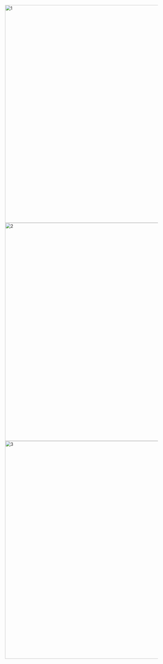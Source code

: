 <img width="717" alt="1" src="https://github.com/clio-mask/postman/assets/152528443/ecaada9d-f6fd-4122-a6ed-e8f6d9ad8f45">
<img width="718" alt="2" src="https://github.com/clio-mask/postman/assets/152528443/5d3c4982-d4df-4649-83e1-a91be5b35fa8">
<img width="717" alt="3" src="https://github.com/clio-mask/postman/assets/152528443/a563fe03-e872-4860-89c8-9f45bb69a89e">
